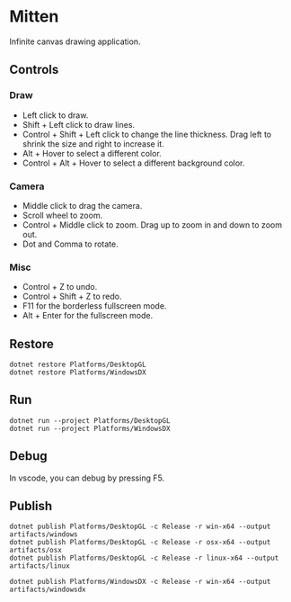 # Mitten
Infinite canvas drawing application.

## Controls

### Draw

* Left click to draw.
* Shift + Left click to draw lines.
* Control + Shift + Left click to change the line thickness. Drag left to shrink the size and right to increase it.
* Alt + Hover to select a different color.
* Control + Alt + Hover to select a different background color.

### Camera

* Middle click to drag the camera.
* Scroll wheel to zoom.
* Control + Middle click to zoom. Drag up to zoom in and down to zoom out.
* Dot and Comma to rotate.

### Misc

* Control + Z to undo.
* Control + Shift + Z to redo.
* F11 for the borderless fullscreen mode.
* Alt + Enter for the fullscreen mode.

## Restore

```
dotnet restore Platforms/DesktopGL
dotnet restore Platforms/WindowsDX
```

## Run

```
dotnet run --project Platforms/DesktopGL
dotnet run --project Platforms/WindowsDX
```

## Debug

In vscode, you can debug by pressing F5.

## Publish

```
dotnet publish Platforms/DesktopGL -c Release -r win-x64 --output artifacts/windows
dotnet publish Platforms/DesktopGL -c Release -r osx-x64 --output artifacts/osx
dotnet publish Platforms/DesktopGL -c Release -r linux-x64 --output artifacts/linux
```

```
dotnet publish Platforms/WindowsDX -c Release -r win-x64 --output artifacts/windowsdx
```

